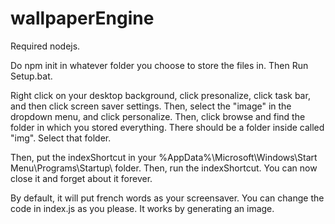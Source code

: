 # wallpaperEngine

Required nodejs.

Do npm init in whatever folder you choose to store the files in. Then Run Setup.bat.

Right click on your desktop background, click presonalize, click task bar, and then click screen saver settings. Then, select the "image" in the dropdown menu, and click personalize. Then, click browse and find the folder in which you stored everything. There should be a folder inside called "img". Select that folder.

Then, put the indexShortcut in your %AppData%\Microsoft\Windows\Start Menu\Programs\Startup\ folder. Then, run the indexShortcut. You can now close it and forget about it forever.

By default, it will put french words as your screensaver. You can change the code in index.js as you please. It works by generating an image.
